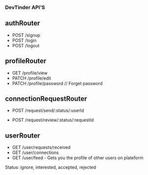 ### DevTinder API'S

## authRouter
- POST /signup
- POST /login
- POST /logout

## profileRouter
- GET /profile/view
- PATCH /profile/edit
- PATCH /profile/password // Forget password

## connectionRequestRouter
<!-- - POST /request/send/interested/:userId
- POST /request/send/ignore/:userId -->
- POST /request/send/:status/:userId

<!-- - POST /request/review/accepted/:requestId
- POST /request/review/rejected/:requestId -->

- POST /request/review/:status/:requestId


## userRouter
- GET /user/requests/received
- GET /user/connections
- GET /user/feed - Gets you the profile of other users on plateform


Status: ignore, interested, accepted, rejected